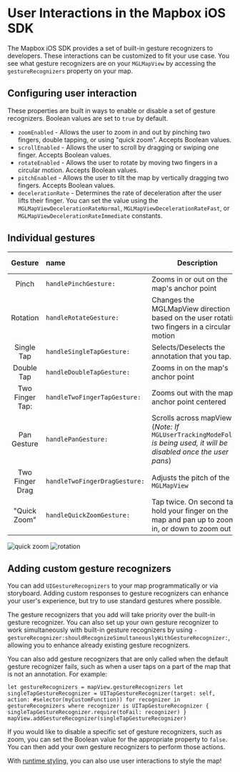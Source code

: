 # User Interactions in the Mapbox iOS SDK

The Mapbox iOS SDK provides a set of built-in gesture recognizers to developers. These interactions can be customized to fit your use case. You see what gesture recognizers are on your `MGLMapView` by accessing the `gestureRecognizers` property on your map.

## Configuring user interaction

These properties are built in ways to enable or disable a set of gesture recognizers. Boolean values are set to `true` by default.

- `zoomEnabled` - Allows the user to zoom in and out by pinching two fingers, double tapping, or using "quick zoom". Accepts Boolean values.
- `scrollEnabled` - Allows the user to scroll by dragging or swiping one finger. Accepts Boolean values.
- `rotateEnabled` - Allows the user to rotate by moving two fingers in a circular motion. Accepts Boolean values.
- `pitchEnabled` - Allows the user to tilt the map by vertically dragging two fingers. Accepts Boolean values.
- `decelerationRate` - Determines the rate of deceleration after the user lifts their finger. You can set the value using the  `MGLMapViewDecelerationRateNormal`, `MGLMapViewDecelerationRateFast`, or `MGLMapViewDecelerationRateImmediate` constants.

## Individual gestures

|Gesture | name | Description | Related Property |
|:-------:|:---------|----------------| -----------|
|Pinch    | `handlePinchGesture:` |Zooms in or out on the map's anchor point | `zoomEnabled` |
|Rotation | `handleRotateGesture:` | Changes the MGLMapView direction based on the user rotating two fingers in a circular motion | `rotateEnabled` |
|Single Tap |`handleSingleTapGesture:`  | Selects/Deselects the annotation that you tap. | |
|Double Tap |`handleDoubleTapGesture:` | Zooms in on the map's anchor point | `zoomEnabled` |
|Two Finger Tap:| `handleTwoFingerTapGesture:` | Zooms out with the map's anchor point centered | `zoomEnabled` |
|Pan Gesture| `handlePanGesture:`| Scrolls across mapView (_Note: If_ `MGLUserTrackingModeFollow` _is being used, it will be disabled once the user pans_)| `scrollEnabled` |
|Two Finger Drag | `handleTwoFingerDragGesture:` | Adjusts the pitch of the `MGLMapView` | `pitchEnabled` |
|"Quick Zoom" |`handleQuickZoomGesture:` |Tap twice. On second tap, hold your finger on the map and pan up to zoom in, or down to zoom out | `zoomEnabled`|

![quick zoom](img/user-interaction/quickzoom.gif) ![rotation](img/user-interaction/RotateSydney.gif)

## Adding custom gesture recognizers

You can add `UIGestureRecognizers` to your map programmatically or via storyboard. Adding custom responses to gesture recognizers can enhance your user's experience, but try to use standard gestures where possible.

The gesture recognizers that you add will take priority over the built-in gesture recognizer. You can also set up your own gesture recognizer to work simultaneously with built-in gesture recognizers by using `-gestureRecognizer:shouldRecognizeSimultaneouslyWithGestureRecognizer:`, allowing you to enhance already existing gesture recognizers.

You can also add gesture recognizers that are only called when the default gesture recognizer fails, such as when a user taps on a part of the map that is not an annotation. For example:

`let gestureRecognizers = mapView.gestureRecognizers
let singleTapGestureRecognizer = UITapGestureRecognizer(target: self, action: #selector(myCustomFunction))
for recognizer in gestureRecognizers where recognizer is UITapGestureRecognizer {
    singleTapGestureRecognizer.require(toFail: recognizer)
}
mapView.addGestureRecognizer(singleTapGestureRecognizer)`

If you would like to disable a specific set of gesture recognizers, such as zoom, you can set the Boolean value for the appropriate property to `false`. You can then add your own gesture recognizers to perform those actions.

With [runtime styling](runtime-styling.html), you can also use user interactions to style the map!
